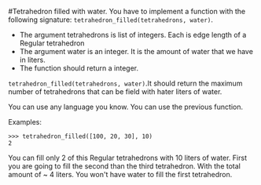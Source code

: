 #Tetrahedron filled with water.
You have to implement a function with the following signature: `tetrahedron_filled(tetrahedrons, water)`.
- The argument tetrahedrons is list of integers. Each is edge length of a Regular tetrahedron
- The argument water is an integer. It is the amount of water that we have in liters.
- The function should return a integer.

`tetrahedron_filled(tetrahedrons, water)`.It should return the maximum number of tetrahedrons that can be field with hater liters of water.

You can use any language you know.
You can use the previous function.

Examples:
```
>>> tetrahedron_filled([100, 20, 30], 10)
2
```

You can fill only 2 of this Regular tetrahedrons with 10 liters of water. First you are going to fill the second than the third tetrahedron. With the total amount of ~ 4 liters. You won't have water to fill the first tetrahedron.
